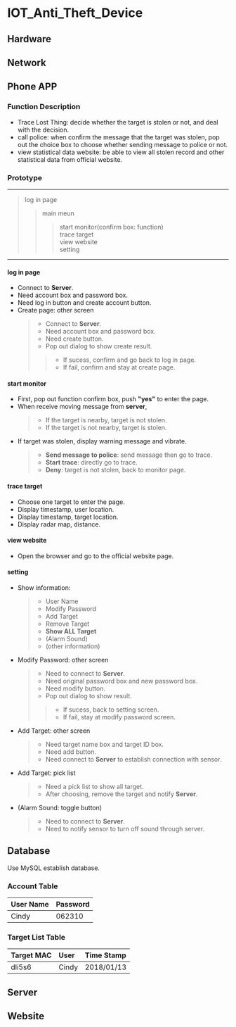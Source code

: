 # IOT_Anti_Theft_Device


## Hardware


## Network


## Phone APP

### Function Description
+ Trace Lost Thing: decide whether the target is stolen or not, and deal with the decision.
+ call police: when confirm the message that the target was stolen, pop out the choice box to choose whether sending message to police or not.
+ view statistical data website: be able to view all stolen record and other statistical data from official website.

### Prototype
-----------------------------
> log in page
>> main meun
>>> start monitor(confirm box: function)  
>>> trace target  
>>> view website  
>>> setting  
-----------------------------

#### log in page
+ Connect to **Server**.
+ Need account box and password box.
+ Need log in button and create account button.
+ Create page: other screen
	>+ Connect to **Server**.
	>+ Need account box and password box.  
	>+ Need create button.  
	>+ Pop out dialog to show create result.  
	>>+ If sucess, confirm and go back to log in page.   
	>>+ If fail, confirm and stay at create page.  

#### start monitor
+ First, pop out function confirm box, push **"yes"** to enter the page.
+ When receive moving message from **server**,
	>+ If the target is nearby, target is not stolen.  
	>+ If the target is not nearby, target is stolen.  
+ If target was stolen, display warning message and vibrate.
	>+ **Send message to police**: send message then go to trace.  
	>+ **Start trace**: directly go to trace.  
	>+ **Deny**: target is not stolen, back to monitor page.  

#### trace target
+ Choose one target to enter the page.
+ Display timestamp, user location.
+ Display timestamp, target location.
+ Display radar map, distance.

#### view website
+ Open the browser and go to the official website page.

#### setting
+ Show information:
	>+ User Name   
	>+ Modify Password   
	>+ Add Target   
	>+ Remove Target   
	>+ **Show ALL Target**   
	>+ (Alarm Sound)   
	>+ (other information)   
+ Modify Password: other screen
	>+ Need to connect to **Server**.     
	>+ Need original password box and new password box.   
	>+ Need modify button.   
	>+ Pop out dialog to show result.    
	>>+ If sucess, back to setting screen.    
	>>+ If fail, stay at modify password screen.   
+ Add Target: other screen 
	>+ Need target name box and target ID box.   
	>+ Need add button.   
	>+ Need connect to **Server** to establish connection with sensor.   
+ Add Target: pick list 
	>+ Need a pick list to show all target.   
	>+ After choosing, remove the target and notify **Server**.   
+ (Alarm Sound: toggle button)
	>+ Need to connect to **Server**.    
	>+ Need to notify sensor to turn off sound through server.   


## Database

Use MySQL establish database.

### Account Table
|User Name|Password|
|:--------|:-------|
|Cindy    |062310  |

### Target List Table
|Target MAC|User |Time Stamp|
|:---------|:----|:---------|
|dli5s6    |Cindy|2018/01/13|


## Server


## Website